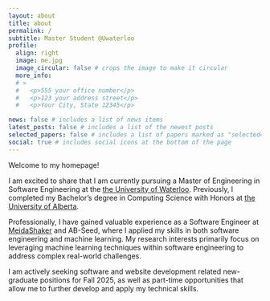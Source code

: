 ```yaml
---
layout: about
title: about
permalink: /
subtitle: Master Student @Uwaterloo
profile:
  align: right
  image: me.jpg
  image_circular: false # crops the image to make it circular
  more_info:
  # >
  #   <p>555 your office number</p>
  #   <p>123 your address street</p>
  #   <p>Your City, State 12345</p>

news: false # includes a list of news items
latest_posts: false # includes a list of the newest posts
selected_papers: false # includes a list of papers marked as "selected={true}"
social: true # includes social icons at the bottom of the page
---
```


Welcome to my homepage!

I am excited to share that I am currently pursuing a Master of Engineering in Software Engineering at the <u><a href='https://uwaterloo.ca/electrical-computer-engineering/'>the University of Waterloo</a></u>. Previously, I completed my Bachelor’s degree in Computing Science with Honors at <u><a href='https://www.ualberta.ca/computing-science/index.html'>the University of Alberta</a></u>.

Professionally, I have gained valuable experience as a Software Engineer at <u><a href='https://www.mediashaker.com/'>MeidaShaker</a></u> and AB-Seed, where I applied my skills in both software engineering and machine learning. My research interests primarily focus on leveraging machine learning techniques within software engineering to address complex real-world challenges.

I am actively seeking software and website development related new-graduate positions for Fall 2025, as well as part-time opportunities that allow me to further develop and apply my technical skills.
